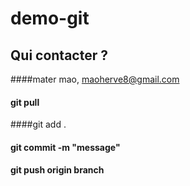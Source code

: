 # demo-git

## Qui contacter ?

####mater mao, maoherve8@gmail.com 
#### git pull
####git add . 
#### git commit -m "message"
#### git push origin branch